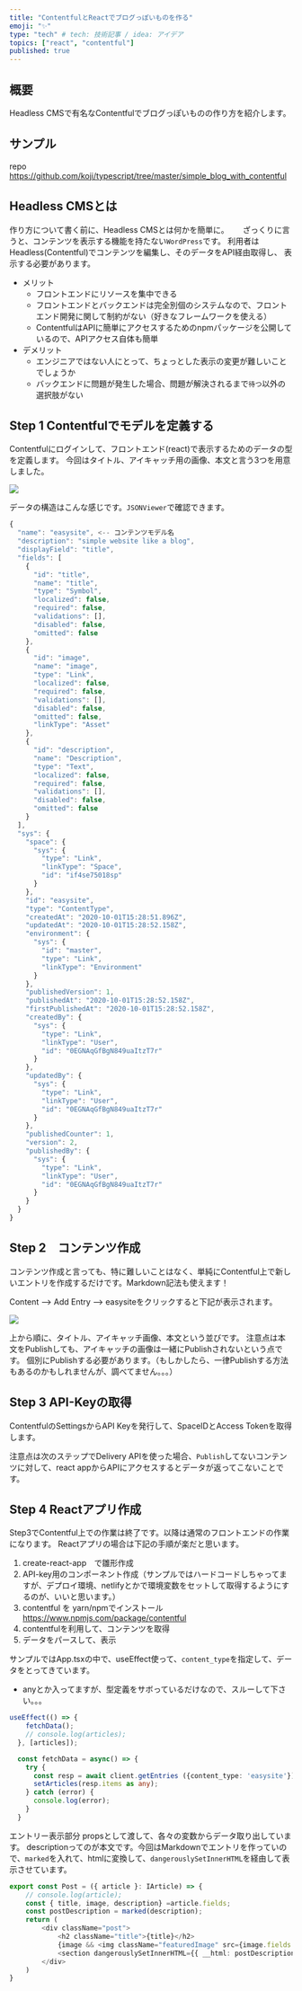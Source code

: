 ```yaml
---
title: "ContentfulとReactでブログっぽいものを作る"
emoji: "✨"
type: "tech" # tech: 技術記事 / idea: アイデア
topics: ["react", "contentful"]
published: true
---
```


## 概要
Headless CMSで有名なContentfulでブログっぽいものの作り方を紹介します。

## サンプル
repo https://github.com/koji/typescript/tree/master/simple_blog_with_contentful

## Headless CMSとは
作り方について書く前に、Headless CMSとは何かを簡単に。　　
ざっくりに言うと、コンテンツを表示する機能を持たない`WordPress`です。
利用者はHeadless(Contentful)でコンテンツを編集し、そのデータをAPI経由取得し、
表示する必要があります。  
- メリット
  -  フロントエンドにリソースを集中できる
  -  フロントエンドとバックエンドは完全別個のシステムなので、フロントエンド開発に関して制約がない（好きなフレームワークを使える）
  -  ContentfulはAPIに簡単にアクセスするためのnpmパッケージを公開しているので、APIアクセス自体も簡単
- デメリット
  - エンジニアではない人にとって、ちょっとした表示の変更が難しいことでしょうか
  - バックエンドに問題が発生した場合、問題が解決されるまで`待つ`以外の選択肢がない


## Step 1 Contentfulでモデルを定義する
Contentfulにログインして、フロントエンド(react)で表示するためのデータの型を定義します。
今回はタイトル、アイキャッチ用の画像、本文と言う3つを用意しました。

![](https://storage.googleapis.com/zenn-user-upload/31dk6whf0rtz2s0sspgb324j1tb8)

データの構造はこんな感じです。`JSONViewer`で確認できます。
```js
{
  "name": "easysite", <-- コンテンツモデル名
  "description": "simple website like a blog",
  "displayField": "title",
  "fields": [
    {
      "id": "title",
      "name": "title",
      "type": "Symbol",
      "localized": false,
      "required": false,
      "validations": [],
      "disabled": false,
      "omitted": false
    },
    {
      "id": "image",
      "name": "image",
      "type": "Link",
      "localized": false,
      "required": false,
      "validations": [],
      "disabled": false,
      "omitted": false,
      "linkType": "Asset"
    },
    {
      "id": "description",
      "name": "Description",
      "type": "Text",
      "localized": false,
      "required": false,
      "validations": [],
      "disabled": false,
      "omitted": false
    }
  ],
  "sys": {
    "space": {
      "sys": {
        "type": "Link",
        "linkType": "Space",
        "id": "if4se75018sp"
      }
    },
    "id": "easysite",
    "type": "ContentType",
    "createdAt": "2020-10-01T15:28:51.896Z",
    "updatedAt": "2020-10-01T15:28:52.158Z",
    "environment": {
      "sys": {
        "id": "master",
        "type": "Link",
        "linkType": "Environment"
      }
    },
    "publishedVersion": 1,
    "publishedAt": "2020-10-01T15:28:52.158Z",
    "firstPublishedAt": "2020-10-01T15:28:52.158Z",
    "createdBy": {
      "sys": {
        "type": "Link",
        "linkType": "User",
        "id": "0EGNAqGfBgN849uaItzT7r"
      }
    },
    "updatedBy": {
      "sys": {
        "type": "Link",
        "linkType": "User",
        "id": "0EGNAqGfBgN849uaItzT7r"
      }
    },
    "publishedCounter": 1,
    "version": 2,
    "publishedBy": {
      "sys": {
        "type": "Link",
        "linkType": "User",
        "id": "0EGNAqGfBgN849uaItzT7r"
      }
    }
  }
}
```


## Step 2　コンテンツ作成
コンテンツ作成と言っても、特に難しいことはなく、単純にContentful上で新しいエントリを作成するだけです。Markdown記法も使えます！

Content --> Add Entry --> easysiteをクリックすると下記が表示されます。

![](https://storage.googleapis.com/zenn-user-upload/epdrlxigvy5okcqot4r9f0cpv6p1)

上から順に、タイトル、アイキャッチ画像、本文という並びです。
注意点は本文をPublishしても、アイキャッチの画像は一緒にPublishされないという点です。
個別にPublishする必要があります。（もしかしたら、一律Publishする方法もあるのかもしれませんが、調べてません。。。）

## Step 3 API-Keyの取得
ContentfulのSettingsからAPI Keyを発行して、SpaceIDとAccess Tokenを取得します。

注意点は次のステップでDelivery APIを使った場合、`Publish`してないコンテンツに対して、react appからAPIにアクセスするとデータが返ってこないことです。


## Step 4 Reactアプリ作成
Step3でContentful上での作業は終了です。以降は通常のフロントエンドの作業になります。
Reactアプリの場合は下記の手順が楽だと思います。
1. create-react-app　で雛形作成
2. API-key用のコンポーネント作成（サンプルではハードコードしちゃってますが、デプロイ環境、netlifyとかで環境変数をセットして取得するようにするのが、いいと思います。）
3. contentful を yarn/npmでインストール  
   https://www.npmjs.com/package/contentful  
4. contentfulを利用して、コンテンツを取得
5. データをパースして、表示

サンプルではApp.tsxの中で、useEffect使って、`content_type`を指定して、データをとってきています。
* anyとか入ってますが、型定義をサボっているだけなので、スルーして下さい。。。

```ts
useEffect(() => {
    fetchData();
    // console.log(articles);
  }, [articles]);

  const fetchData = async() => {
    try {
      const resp = await client.getEntries ({content_type: 'easysite'});
      setArticles(resp.items as any);
    } catch (error) {
      console.log(error);
    }
  }
```

エントリー表示部分
propsとして渡して、各々の変数からデータ取り出しています。
descriptionってのが本文です。今回はMarkdownでエントリを作っていので、`marked`を入れて、htmlに変換して、`dangerouslySetInnerHTML`を経由して表示させています。
```ts
export const Post = ({ article }: IArticle) => {
    // console.log(article);
    const { title, image, description} =article.fields;
    const postDescription = marked(description);
    return (
        <div className="post">
            <h2 className="title">{title}</h2>
            {image && <img className="featuredImage" src={image.fields.file.url} alt={title} title={title} /> }
            <section dangerouslySetInnerHTML={{ __html: postDescription}} />
        </div>
    )
}
```